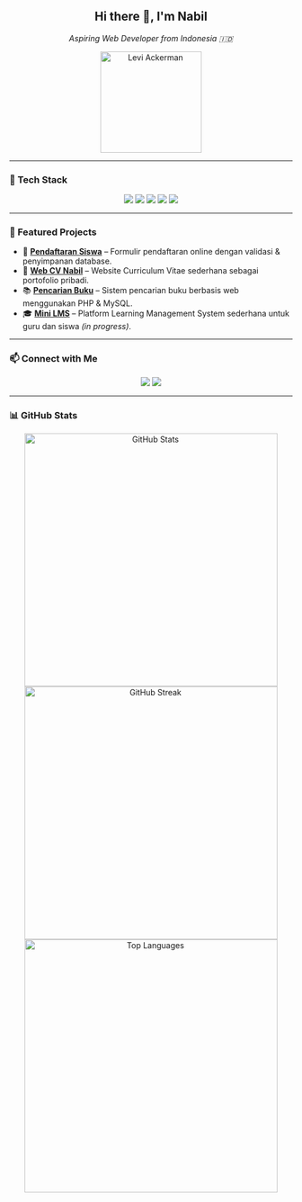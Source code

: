 <h2 align="center">Hi there 👋, I'm Nabil</h2>
<p align="center"><em>Aspiring Web Developer from Indonesia 🇮🇩</em></p>

<p align="center">
  <img src="https://github.com/mhdnblhdyh/mhdnblhdyh/blob/main/levi-ackerman-unscreen.gif?raw=true" alt="Levi Ackerman" width="180"/>
</p>

---

### 🧰 Tech Stack

<p align="center">
  <img src="https://img.shields.io/badge/PHP-777BB4?style=flat-square&logo=php&logoColor=white" />
  <img src="https://img.shields.io/badge/MySQL-4479A1?style=flat-square&logo=mysql&logoColor=white" />
  <img src="https://img.shields.io/badge/HTML5-E34F26?style=flat-square&logo=html5&logoColor=white" />
  <img src="https://img.shields.io/badge/CSS3-1572B6?style=flat-square&logo=css3&logoColor=white" />
  <img src="https://img.shields.io/badge/VSCode-007ACC?style=flat-square&logo=visual-studio-code&logoColor=white" />
</p>

---

### 📁 Featured Projects

<ul>
  <li>📝 <strong><a href="https://github.com/mhdnblhdyh/PendaftaranSiswa">Pendaftaran Siswa</a></strong> – Formulir pendaftaran online dengan validasi & penyimpanan database.</li>
  <li>💼 <strong><a href="https://github.com/mhdnblhdyh/webcvnabil">Web CV Nabil</a></strong> – Website Curriculum Vitae sederhana sebagai portofolio pribadi.</li>
  <li>📚 <strong><a href="https://github.com/mhdnblhdyh/pencarianbuku">Pencarian Buku</a></strong> – Sistem pencarian buku berbasis web menggunakan PHP & MySQL.</li>
  <li>🎓 <strong><a href="https://github.com/mhdnblhdyh/lms">Mini LMS</a></strong> – Platform Learning Management System sederhana untuk guru dan siswa <em>(in progress)</em>.</li>
</ul>

---

### 📫 Connect with Me

<p align="center">
  <a href="https://github.com/mhdnblhdyh"><img src="https://img.shields.io/badge/GitHub-181717?style=for-the-badge&logo=github&logoColor=white" /></a>
  <a href="https://instagram.com/nblhdyh"><img src="https://img.shields.io/badge/Instagram-E4405F?style=for-the-badge&logo=instagram&logoColor=white" /></a>
</p>

---

### 📊 GitHub Stats

<p align="center">
  <img src="https://github-readme-stats.vercel.app/api?username=mhdnblhdyh&show_icons=true&theme=tokyonight&hide=prs" alt="GitHub Stats" width="450" />
  <br>
 <img src="https://streak-stats.demolab.com?user=mhdnblhdyh&theme=tokyonight&date_format=M%20j%5B%2C%20Y%5D" alt="GitHub Streak" width="450"/>

  <br>
  <img src="https://github-readme-stats.vercel.app/api/top-langs/?username=mhdnblhdyh&layout=compact&theme=tokyonight" alt="Top Languages" width="450"/>
</p>

